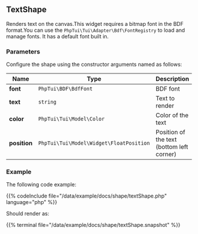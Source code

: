## TextShape

Renders text on the canvas.This widget requires a bitmap font in the BDF format.You can use the `PhpTui\Tui\Adapter\Bdf\FontRegistry` to load and manage fonts. It has a default font built in.
### Parameters

Configure the shape using the constructor arguments named as follows:

| Name | Type | Description |
| --- | --- | --- |
| **font** | `PhpTui\BDF\BdfFont` | BDF font |
| **text** | `string` | Text to render |
| **color** | `PhpTui\Tui\Model\Color` | Color of the text |
| **position** | `PhpTui\Tui\Model\Widget\FloatPosition` | Position of the text (bottom left corner) |
### Example
The following code example:

{{% codeInclude file="/data/example/docs/shape/textShape.php" language="php" %}}

Should render as:

{{% terminal file="/data/example/docs/shape/textShape.snapshot" %}}
